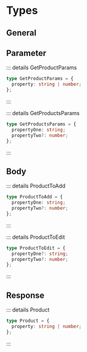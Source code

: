 # Types

## General

## Parameter

::: details GetProductParams

```ts
type GetProductParams = {
  property: string | number;
};
```

:::

::: details GetProductsParams

```ts
type GetProductsParams = {
  propertyOne: string;
  propertyTwo?: number;
};
```

:::

## Body

::: details ProductToAdd

```ts
type ProductToAdd = {
  propertyOne: string;
  propertyTwo?: number;
};
```

:::

::: details ProductToEdit

```ts
type ProductToEdit = {
  propertyOne?: string;
  propertyTwo?: number;
};
```

:::

## Response

::: details Product

```ts
type Product = {
  property: string | number;
};
```

:::
